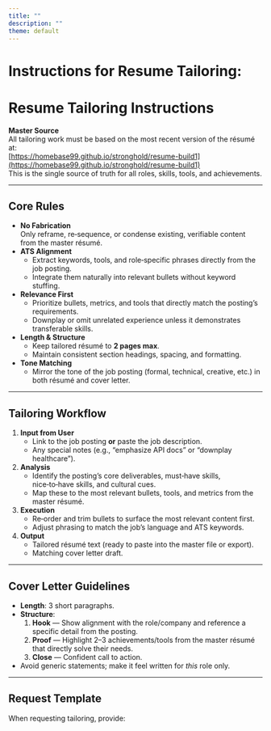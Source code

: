 ```yaml
---
title: ""
description: ""
theme: default
---
```


# Instructions for Resume Tailoring:

# Resume Tailoring Instructions

**Master Source**  
All tailoring work must be based on the most recent version of the résumé at:  
[https://homebase99.github.io/stronghold/resume-build1](https://homebase99.github.io/stronghold/resume-build1)  
This is the single source of truth for all roles, skills, tools, and achievements.

---

## Core Rules
- **No Fabrication**  
  Only reframe, re‑sequence, or condense existing, verifiable content from the master résumé.
- **ATS Alignment**  
  - Extract keywords, tools, and role‑specific phrases directly from the job posting.  
  - Integrate them naturally into relevant bullets without keyword stuffing.
- **Relevance First**  
  - Prioritize bullets, metrics, and tools that directly match the posting’s requirements.  
  - Downplay or omit unrelated experience unless it demonstrates transferable skills.
- **Length & Structure**  
  - Keep tailored résumé to **2 pages max**.  
  - Maintain consistent section headings, spacing, and formatting.
- **Tone Matching**  
  - Mirror the tone of the job posting (formal, technical, creative, etc.) in both résumé and cover letter.

---

## Tailoring Workflow
1. **Input from User**  
   - Link to the job posting **or** paste the job description.  
   - Any special notes (e.g., “emphasize API docs” or “downplay healthcare”).
2. **Analysis**  
   - Identify the posting’s core deliverables, must‑have skills, nice‑to‑have skills, and cultural cues.  
   - Map these to the most relevant bullets, tools, and metrics from the master résumé.
3. **Execution**  
   - Re‑order and trim bullets to surface the most relevant content first.  
   - Adjust phrasing to match the job’s language and ATS keywords.
4. **Output**  
   - Tailored résumé text (ready to paste into the master file or export).  
   - Matching cover letter draft.

---

## Cover Letter Guidelines
- **Length**: 3 short paragraphs.
- **Structure**:  
  1. **Hook** — Show alignment with the role/company and reference a specific detail from the posting.  
  2. **Proof** — Highlight 2–3 achievements/tools from the master résumé that directly solve their needs.  
  3. **Close** — Confident call to action.
- Avoid generic statements; make it feel written for *this* role only.

---

## Request Template
When requesting tailoring, provide:
